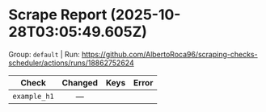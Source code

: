# Scrape Report (2025-10-28T03:05:49.605Z)

Group: `default`  |  Run: https://github.com/AlbertoRoca96/scraping-checks-scheduler/actions/runs/18862752624

| Check | Changed | Keys | Error |
|---|:---:|:--|:--|
| `example_h1` | — |  |  |
